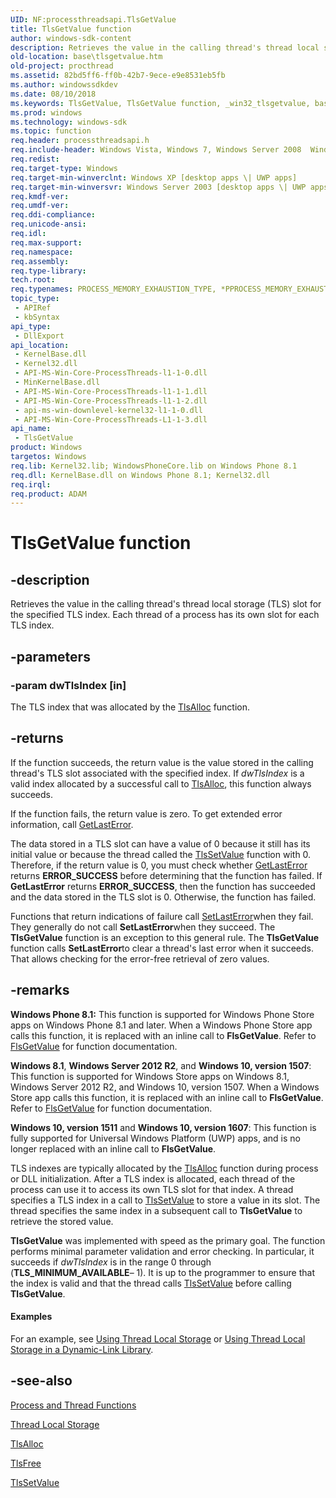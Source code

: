 ```yaml
---
UID: NF:processthreadsapi.TlsGetValue
title: TlsGetValue function
author: windows-sdk-content
description: Retrieves the value in the calling thread's thread local storage (TLS) slot for the specified TLS index. Each thread of a process has its own slot for each TLS index.
old-location: base\tlsgetvalue.htm
old-project: procthread
ms.assetid: 82bd5ff6-ff0b-42b7-9ece-e9e8531eb5fb
ms.author: windowssdkdev
ms.date: 08/10/2018
ms.keywords: TlsGetValue, TlsGetValue function, _win32_tlsgetvalue, base.tlsgetvalue, processthreadsapi/TlsGetValue, winbase/TlsGetValue
ms.prod: windows
ms.technology: windows-sdk
ms.topic: function
req.header: processthreadsapi.h
req.include-header: Windows Vista, Windows 7, Windows Server 2008  Windows Server 2008 R2, Windows.h
req.redist: 
req.target-type: Windows
req.target-min-winverclnt: Windows XP [desktop apps \| UWP apps]
req.target-min-winversvr: Windows Server 2003 [desktop apps \| UWP apps]
req.kmdf-ver: 
req.umdf-ver: 
req.ddi-compliance: 
req.unicode-ansi: 
req.idl: 
req.max-support: 
req.namespace: 
req.assembly: 
req.type-library: 
tech.root: 
req.typenames: PROCESS_MEMORY_EXHAUSTION_TYPE, *PPROCESS_MEMORY_EXHAUSTION_TYPE
topic_type:
 - APIRef
 - kbSyntax
api_type:
 - DllExport
api_location:
 - KernelBase.dll
 - Kernel32.dll
 - API-MS-Win-Core-ProcessThreads-l1-1-0.dll
 - MinKernelBase.dll
 - API-MS-Win-Core-ProcessThreads-l1-1-1.dll
 - API-MS-Win-Core-ProcessThreads-l1-1-2.dll
 - api-ms-win-downlevel-kernel32-l1-1-0.dll
 - API-MS-Win-Core-ProcessThreads-L1-1-3.dll
api_name:
 - TlsGetValue
product: Windows
targetos: Windows
req.lib: Kernel32.lib; WindowsPhoneCore.lib on Windows Phone 8.1
req.dll: KernelBase.dll on Windows Phone 8.1; Kernel32.dll
req.irql: 
req.product: ADAM
---
```


# TlsGetValue function


## -description


Retrieves the value in the calling thread's thread local storage (TLS) slot for the specified TLS index. Each thread of a process has its own slot for each TLS index.


## -parameters




### -param dwTlsIndex [in]

The TLS index that was allocated by the 
<a href="https://msdn.microsoft.com/cbb3d832-cd92-4875-8366-6b69be7a536f">TlsAlloc</a> function.


## -returns



If the function succeeds, the return value is the value stored in the calling thread's TLS slot associated with the specified index. If <i>dwTlsIndex</i> is a valid index allocated by a successful call to <a href="https://msdn.microsoft.com/cbb3d832-cd92-4875-8366-6b69be7a536f">TlsAlloc</a>, this function always succeeds.

If the function fails, the return value is zero. To get extended error information, call 
<a href="https://msdn.microsoft.com/d852e148-985c-416f-a5a7-27b6914b45d4">GetLastError</a>.

The data stored in a TLS slot can have a value of 0 because it still has its initial value or because the thread called the <a href="https://msdn.microsoft.com/531b4a4a-a251-4ab4-b00a-754783a51283">TlsSetValue</a> function with 0. Therefore, if the return value is 0, you must check whether <a href="https://msdn.microsoft.com/d852e148-985c-416f-a5a7-27b6914b45d4">GetLastError</a> returns <b>ERROR_SUCCESS</b> before determining that the function has failed. If <b>GetLastError</b> returns <b>ERROR_SUCCESS</b>, then the function has succeeded and the data stored in the TLS slot is 0. Otherwise, the function has failed.

Functions that return indications of failure call <a href="https://msdn.microsoft.com/d9da833f-36ca-4046-8d2f-cd4449dd3c63">SetLastError</a>when they fail. They generally do not call <b>SetLastError</b>when they succeed. The 
<b>TlsGetValue</b> function is an exception to this general rule. The 
<b>TlsGetValue</b> function calls <b>SetLastError</b>to clear a thread's last error when it succeeds. That allows checking for the error-free retrieval of zero values.




## -remarks



<b>Windows Phone 8.1:</b> This function is supported for Windows Phone Store apps on Windows Phone 8.1 and later. When a Windows Phone Store app calls this function, it is replaced with an inline call to <b>FlsGetValue</b>. Refer to <a href="https://msdn.microsoft.com/5d5a1fe6-10ed-42c5-87db-b24eef6f174c">FlsGetValue</a> for function documentation.

<b>Windows 8.1</b>, <b>Windows Server 2012 R2</b>, and <b>Windows 10, version 1507</b>: This function is supported for Windows Store apps on Windows 8.1, Windows Server 2012 R2, and Windows 10, version 1507. When a Windows Store app calls this function, it is replaced with an inline call to <b>FlsGetValue</b>. Refer to <a href="https://msdn.microsoft.com/5d5a1fe6-10ed-42c5-87db-b24eef6f174c">FlsGetValue</a> for function documentation.

<b>Windows 10, version 1511</b> and <b>Windows 10, version 1607</b>: This function is fully supported for Universal Windows Platform (UWP) apps, and is no longer replaced with an inline call to <b>FlsGetValue</b>.

TLS indexes are typically allocated by the 
<a href="https://msdn.microsoft.com/cbb3d832-cd92-4875-8366-6b69be7a536f">TlsAlloc</a> function during process or DLL initialization. After a TLS index is allocated, each thread of the process can use it to access its own TLS slot for that index. A thread specifies a TLS index in a call to 
<a href="https://msdn.microsoft.com/531b4a4a-a251-4ab4-b00a-754783a51283">TlsSetValue</a> to store a value in its slot. The thread specifies the same index in a subsequent call to 
<b>TlsGetValue</b> to retrieve the stored value.

<b>TlsGetValue</b> was implemented with speed as the primary goal. The function performs minimal parameter validation and error checking. In particular, it succeeds if <i>dwTlsIndex</i> is in the range 0 through (<b>TLS_MINIMUM_AVAILABLE</b>– 1). It is up to the programmer to ensure that the index is valid and that the thread calls <a href="https://msdn.microsoft.com/531b4a4a-a251-4ab4-b00a-754783a51283">TlsSetValue</a> before calling <b>TlsGetValue</b>.


#### Examples

For an example, see 
<a href="https://msdn.microsoft.com/b7f5a206-a827-4b6b-86f6-5e3aea1246b7">Using Thread Local Storage</a> or 
<a href="https://msdn.microsoft.com/a300f223-b513-4a22-a7a4-5d98cf74d77d">Using Thread Local Storage in a Dynamic-Link Library</a>.

<div class="code"></div>



## -see-also




<a href="https://msdn.microsoft.com/8c8e8af0-bf50-4a4b-945c-83bae1eff7dd">Process and Thread Functions</a>



<a href="https://msdn.microsoft.com/40df7410-64d6-4edd-8009-d9c3d2aca920">Thread Local Storage</a>



<a href="https://msdn.microsoft.com/cbb3d832-cd92-4875-8366-6b69be7a536f">TlsAlloc</a>



<a href="https://msdn.microsoft.com/f5b1e8fc-02eb-4a06-b606-2b647944029b">TlsFree</a>



<a href="https://msdn.microsoft.com/531b4a4a-a251-4ab4-b00a-754783a51283">TlsSetValue</a>
 

 

